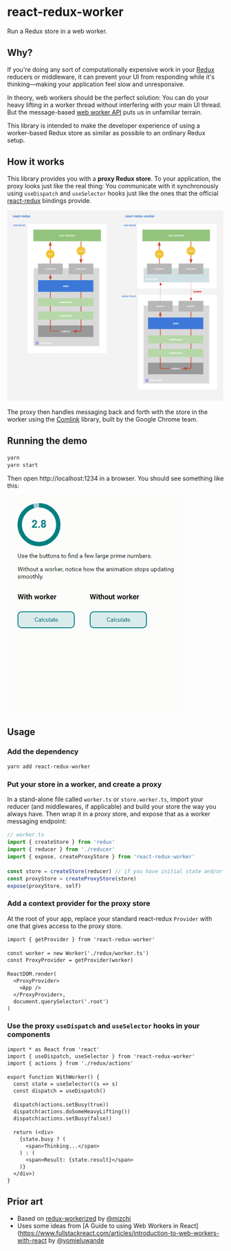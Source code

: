# react-redux-worker

Run a Redux store in a web worker.

## Why?

If you're doing any sort of computationally expensive work in your [Redux](https://redux.js.org) reducers or middleware, it
can prevent your UI from responding while it's thinking&mdash;making your application feel slow and
unresponsive.

In theory, web workers should be the perfect solution: You can do your heavy lifting in a worker
thread without interfering with your main UI thread. But the message-based [web worker
API](https://redux.js.org) puts us in unfamiliar terrain.

This library is intended to make the developer experience of using a worker-based Redux store as
similar as possible to an ordinary Redux setup.

## How it works

This library provides you with a **proxy Redux store**. To your application, the proxy looks just
like the real thing: You communicate with it synchronously using `useDispatch` and `useSelector`
hooks just like the ones that the official [react-redux](https://github.com/reduxjs/react-redux)
bindings provide.

![diagram](./img/react-redux-worker.svg)

The proxy then handles messaging back and forth with the store in the worker using the
[Comlink](https://github.com/GoogleChromeLabs/comlink) library, built by the Google Chrome team.

## Running the demo

```bash
yarn
yarn start
```

Then open http://localhost:1234 in a browser. You should see something like this:

![demo](./img/worker-demo.gif)

## Usage

### Add the dependency

```bash
yarn add react-redux-worker
```

### Put your store in a worker, and create a proxy

In a stand-alone file called `worker.ts` or `store.worker.ts`, import your reducer (and middlewares,
if applicable) and build your store the way you always have. Then wrap it in a proxy store,
and expose that as a worker messaging endpoint:

```ts
// worker.ts
import { createStore } from 'redux'
import { reducer } from './reducer'
import { expose, createProxyStore } from 'react-redux-worker'

const store = createStore(reducer) // if you have initial state and/or middleware you can add them here as well
const proxyStore = createProxyStore(store)
expose(proxyStore, self)
```

### Add a context provider for the proxy store

At the root of your app, replace your standard react-redux `Provider` with one that gives access to
the proxy store.

```tsx
import { getProvider } from 'react-redux-worker'

const worker = new Worker('./redux/worker.ts')
const ProxyProvider = getProvider(worker)

ReactDOM.render(
  <ProxyProvider>
    <App />
  </ProxyProvider>,
  document.querySelector('.root')
)
```

### Use the proxy `useDispatch` and `useSelector` hooks in your components

```tsx
import * as React from 'react'
import { useDispatch, useSelector } from 'react-redux-worker'
import { actions } from './redux/actions'

export function WithWorker() {
  const state = useSelector((s => s)
  const dispatch = useDispatch()

  dispatch(actions.setBusy(true))
  dispatch(actions.doSomeHeavyLifting())
  dispatch(actions.setBusy(false))

  return (<div>
    {state.busy ? (
      <span>Thinking...</span>
    ) : (
      <span>Result: {state.result}</span>
    )}
  </div>)
}
```

## Prior art

- Based on [redux-workerized](https://github.com/mizchi/redux-workerized) by
  [@mizchi](https://github.com/mizchi/)
- Uses some ideas from [A Guide to using Web Workers in
  React](https://www.fullstackreact.com/articles/introduction-to-web-workers-with-react by [@yomieluwande](https://twitter.com/yomieluwande)
